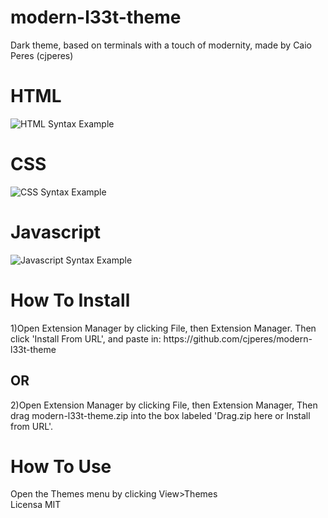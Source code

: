 # modern-l33t-theme
<p>Dark theme, based on terminals with a touch of modernity, made by Caio Peres (cjperes)</p>
<h1>HTML</h1>
<img src="https://cdn.pbrd.co/images/GwbDlvd.png" alt="HTML Syntax Example">
<h1>CSS</h1>
<img src="https://cdn.pbrd.co/images/GvYs5pR.png" alt="CSS Syntax Example">
<h1>Javascript</h1>
<img src="https://cdn.pbrd.co/images/Gw4co7N.png" alt="Javascript Syntax Example">
<h1>How To Install</h1>
1)Open Extension Manager by clicking File, then Extension Manager. Then click 'Install From URL', and paste in: https://github.com/cjperes/modern-l33t-theme
<br/>
<h2>OR</h2>
2)Open Extension Manager by clicking File, then Extension Manager, Then drag modern-l33t-theme.zip into the box labeled 'Drag.zip here or Install from URL'.
<h1>How To Use</h1>
Open the Themes menu by clicking View>Themes
<footer>Licensa MIT</footer>
